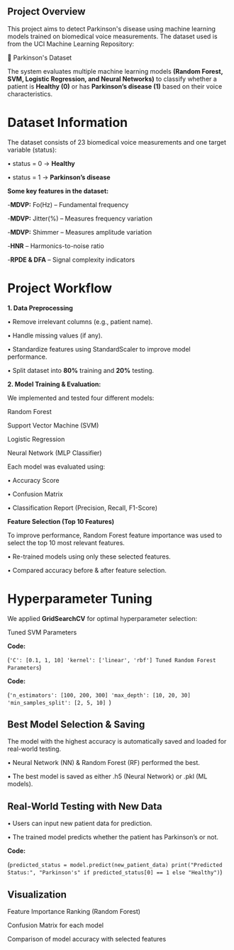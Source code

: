 ## Project Overview

This project aims to detect Parkinson's disease using machine learning models trained on biomedical voice measurements. The dataset used is from the UCI Machine Learning Repository:

🔗 Parkinson's Dataset

The system evaluates multiple machine learning models **(Random Forest, SVM, Logistic Regression, and Neural Networks)** to classify whether a patient is **Healthy (0)** or has **Parkinson’s disease (1)** based on their voice characteristics.

# Dataset Information
The dataset consists of 23 biomedical voice measurements and one target variable (status):

•	status = 0 → **Healthy**

•	status = 1 → **Parkinson’s disease**


**Some key features in the dataset:**

 -**MDVP:** Fo(Hz) – Fundamental frequency
 
 -**MDVP:** Jitter(%) – Measures frequency variation
 
 -**MDVP:** Shimmer – Measures amplitude variation
 
 -**HNR** – Harmonics-to-noise ratio
 
 -**RPDE & DFA** – Signal complexity indicators
 
 
# Project Workflow

**1.	Data Preprocessing**

•	Remove irrelevant columns (e.g., patient name).

•	Handle missing values (if any).

•	Standardize features using StandardScaler to improve model performance.

•	Split dataset into **80%** training and **20%** testing.


**2. Model Training & Evaluation:**

We implemented and tested four different models:

 Random Forest
 
 Support Vector Machine (SVM)
 
 Logistic Regression
 
 Neural Network (MLP Classifier)
 
Each model was evaluated using:

•	Accuracy Score

•	Confusion Matrix

•	Classification Report (Precision, Recall, F1-Score)

**Feature Selection (Top 10 Features)**

To improve performance, Random Forest feature importance was used to select the top 10 most relevant features.

•	Re-trained models using only these selected features.

•	Compared accuracy before & after feature selection.

# Hyperparameter Tuning

We applied **GridSearchCV** for optimal hyperparameter selection:

Tuned SVM Parameters

**Code:**

(```'C': [0.1, 1, 10]
'kernel': ['linear', 'rbf']
Tuned Random Forest Parameters```)

**Code:**

(```'n_estimators': [100, 200, 300]
'max_depth': [10, 20, 30]
'min_samples_split': [2, 5, 10] ```)

## Best Model Selection & Saving

The model with the highest accuracy is automatically saved and loaded for real-world testing.

•	Neural Network (NN) & Random Forest (RF) performed the best.

•	The best model is saved as either .h5 (Neural Network) or .pkl (ML models).

## Real-World Testing with New Data

•	Users can input new patient data for prediction.

•	The trained model predicts whether the patient has Parkinson’s or not.

**Code:**

(```predicted_status = model.predict(new_patient_data)
print("Predicted Status:", "Parkinson's" if predicted_status[0] == 1 else "Healthy")```)

## Visualization

Feature Importance Ranking (Random Forest)

Confusion Matrix for each model

Comparison of model accuracy with selected features












